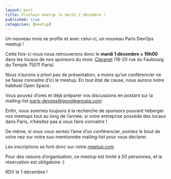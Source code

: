```yaml
---
layout: post
title: Prochain meetup le mardi 1 décembre !
published: true
categories: [meetup]
---
```


Un nouveau mois se profile et avec celui-ci, un nouveau Paris DevOps meetup !

Cette fois-ci nous nous retrouverons donc le **mardi 1 décembre** a **19h00** dans les locaux de nos sponsors du mois: [Claranet](http://www.claranet.fr/) (18-20 rue du Faubourg du Temple 75011 Paris)

Nous n’aurons a priori pas de présentation, a moins qu’un conférencier ne se fasse connaitre d’ici le meetup. En tout état de cause, nous aurons notre habituel Open Space.

Vous pouvez d’ores et déjà préparer vos discussions en postant sur la mailing-list [paris-devops@googlegroups.com](https://groups.google.com/forum/?fromgroups#!forum/paris-devops)

Enfin, nous sommes toujours à la recherche de sponsors pouvant héberger nos meetups tout au long de l’année; si votre entreprise possède des locaux dans Paris, n’hésitez pas à vous faire connaitre !

De même, si vous vous sentez l’ame d’un conférencier, pointez le bout de votre nez sur notre sus-mentionnée mailing-list pour vous déclarer.

Les inscriptions se font donc sur notre [meetup.com](http://www.meetup.com/Paris-Devops-Meetup/events/226809770/)

Pour des raisons d’organisation, ce meetup est limité à 50 personnes, et la réservation est obligatoire :)

RDV le 1 décembre !
